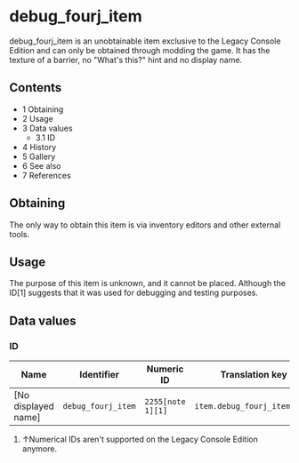 # debug_fourj_item
debug_fourj_item is an unobtainable item exclusive to the Legacy Console Edition and can only be obtained through modding the game. It has the texture of a barrier, no "What's this?" hint and no display name.

## Contents
- 1 Obtaining
- 2 Usage
- 3 Data values
	- 3.1 ID
- 4 History
- 5 Gallery
- 6 See also
- 7 References

## Obtaining
The only way to obtain this item is via inventory editors and other external tools.

## Usage
The purpose of this item is unknown, and it cannot be placed. Although the ID[1] suggests that it was used for debugging and testing purposes.

## Data values
### ID
| Name                | Identifier         | Numeric ID        | Translation key              |
|---------------------|--------------------|-------------------|------------------------------|
| [No displayed name] | `debug_fourj_item` | `2255[note 1][1]` | `item.debug_fourj_item.name` |

1. ↑Numerical IDs aren't supported on the Legacy Console Edition anymore.

